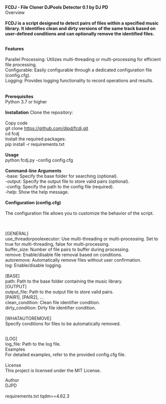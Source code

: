 
<b>FCDJ - File Cloner DJPools Detector 0.1 by DJ PD</b>
<br>
Overview
<br>
<br>
<b>
FCDJ is a script designed to detect pairs of files within a specified music library. It identifies clean and dirty versions of the same track based on user-defined conditions and can optionally remove the identified files.</b>
<br>
<br>

<b>Features</b><br>
<br>Parallel Processing: Utilizes multi-threading or multi-processing for efficient file processing.
<br>Configurable: Easily configurable through a dedicated configuration file (config.cfg).
<br>Logging: Provides logging functionality to record operations and results.
<br>
<br>
<br><b>Prerequisites</b>
<br>
Python 3.7 or higher
<br>
<br>
<b>Installation</b>
Clone the repository:<br>
<br>
Copy code
<br>
git clone https://github.com/djpd/fcdj.git
<br>
cd fcdj
<br>
Install the required packages:
<br>
pip install -r requirements.txt
<br>
<br>
<b>Usage</b>
<br>python fcdj.py -config config.cfg<br>
<br>
<b>Command-line Arguments</b>
<br>
-base: Specify the base folder for searching (optional).<br>
-output: Specify the output file to store valid pairs (optional).<br>
-config: Specify the path to the config file (required).<br>
-help: Show the help message.<br><br>
<b>Configuration (config.cfg)</b>
<br>
<br>
The configuration file allows you to customize the behavior of the script.<br><br><br>

[GENERAL]
<br>
use_threadorpoolexecutor: Use multi-threading or multi-processing. Set to true for multi-threading, false for multi-processing.
<br>
buffer_size: Number of file pairs to buffer during processing.
<br>
remove: Enable/disable file removal based on conditions.
<br>
autoremove: Automatically remove files without user confirmation.
<br>
log: Enable/disable logging.
<br>
<br>
[BASE]<br>
path: Path to the base folder containing the music library.<br>
[OUTPUT]<br>
output_file: Path to the output file to store valid pairs.<br>
[PAIR1], [PAIR2], ...<br>
clean_condition: Clean file identifier condition.<br>
dirty_condition: Dirty file identifier condition.<br><br>
[WHATAUTOREMOVE]<br>
Specify conditions for files to be automatically removed.<br><br>

[LOG]<br>
log_file: Path to the log file.<br>
Examples<br>
For detailed examples, refer to the provided config.cfg file.<br>
<br>
License<br>
This project is licensed under the MIT License.<br>

Author<br>
DJPD<br>
<br>
requirements.txt
tqdm==4.62.3
